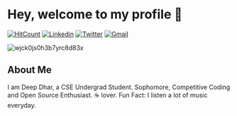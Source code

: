 # Hey, welcome to my profile 👋

[![HitCount](http://hits.dwyl.com/deepdhar/deepdhar.svg)](http://hits.dwyl.com/deepdhar/deepdhar)
<a href="https://www.linkedin.com/in/deep-dhar/" target="_blank"><img src="https://img.shields.io/badge/-deepdhar-blue?style=flat-square&logo=Linkedin&logoColor=white" alt="Linkedin"></a> <a href="https://twitter.com/deepdhar2000" target="_blank"><img src="https://img.shields.io/badge/-@deepdhar2000-1ca0f1?style=flat-square&labelColor=1ca0f1&logo=twitter&logoColor=white" alt="Twitter"></a> <a href="mailto:dhar2017.slg@gmail.com" target="_blank"><img src="https://img.shields.io/badge/-dhar2017.slg@gmail.com-c14438?style=flat-square&logo=Gmail&logoColor=white" alt="Gmail"></a>

![wjck0js0h3b7yrc8d83x](https://user-images.githubusercontent.com/53803245/87873464-6c4b8500-c9df-11ea-8e30-72587301e39e.png)

## About Me
I am Deep Dhar, a CSE Undergrad Student. Sophomore, Competitive Coding and Open Source Enthusiast. ☕ lover. Fun Fact: I listen a lot of music everyday.
